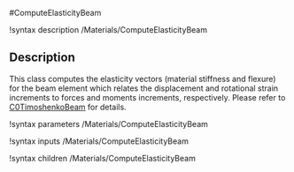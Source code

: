 #ComputeElasticityBeam

!syntax description /Materials/ComputeElasticityBeam

## Description
This class computes the elasticity vectors (material stiffness and flexure) for the beam element which relates the displacement and rotational strain increments to forces and moments increments, respectively. Please refer to [C0TimoshenkoBeam](/C0TimoshenkoBeam.md) for details.  

!syntax parameters /Materials/ComputeElasticityBeam

!syntax inputs /Materials/ComputeElasticityBeam

!syntax children /Materials/ComputeElasticityBeam
